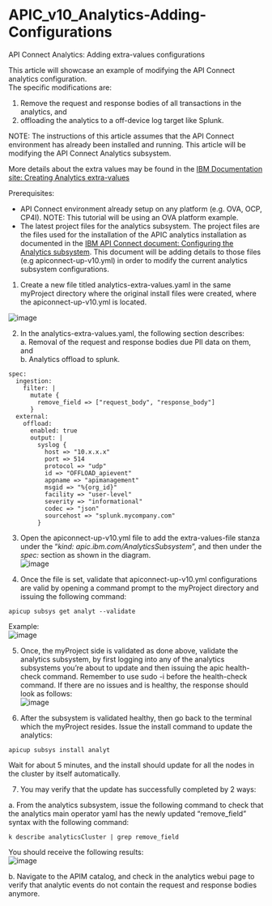 # APIC_v10_Analytics-Adding-Configurations
API Connect Analytics: Adding extra-values configurations  

This article will showcase an example of modifying the API Connect analytics configuration.  
The specific modifications are:  
1. Remove the request and response bodies of all transactions in the analytics, and
2. offloading the analytics to a off-device log target like Splunk.  
  
NOTE: The instructions of this article assumes that the API Connect environment has already been installed and running. This article will be modifying the API Connect Analytics subsystem.

More details about the extra values may be found in the [IBM Documentation site: Creating Analytics extra-values](https://www.ibm.com/docs/en/api-connect/10.0.1.x?topic=subsystem-creating-analytics-extra-values-file)  

Prerequisites:
- API Connect environment already setup on any platform (e.g. OVA, OCP, CP4I). NOTE: This tutorial will be using an OVA platform example.  
- The latest project files for the analytics subsystem. The project files are the files used for the installation of the APIC analytics installation as documented in the [IBM API Connect document: Configuring the Analytics subsystem](https://www.ibm.com/docs/en/api-connect/10.0.1.x?topic=subsystem-configuring-analytics). This document will be adding details to those files (e.g apiconnect-up-v10.yml) in order to modify the current analytics subsystem configurations.

1.	Create a new file titled analytics-extra-values.yaml in the same myProject directory where the original install files were created, where the apiconnect-up-v10.yml is located.  

![image](https://user-images.githubusercontent.com/66093865/207155240-d6f1bdb8-52ac-4cd8-ac35-a4395a786690.png)  

2. In the analytics-extra-values.yaml, the following section describes:  
  a. Removal of the request and response bodies due PII data on them, and   
  b. Analytics offload to splunk.  
```  
spec:
  ingestion:
    filter: |
      mutate {
        remove_field => ["request_body", "response_body"]
      }
  external:
    offload:
      enabled: true
      output: |
        syslog {
          host => "10.x.x.x"
          port => 514
          protocol => "udp"
          id => "OFFLOAD_apievent"
          appname => "apimanagement"
          msgid => "%{org_id}"
          facility => "user-level"
          severity => "informational"
          codec => "json"
          sourcehost => "splunk.mycompany.com"
        }

```  

3. Open the apiconnect-up-v10.yml file to add the extra-values-file stanza under the “*kind: apic.ibm.com/AnalyticsSubsystem*”, and then under the *spec:* section as shown in the diagram.  
![image](https://user-images.githubusercontent.com/66093865/207156855-6b07ac5d-9905-4cba-8640-1b8cc73c8696.png)  

4. Once the file is set, validate that apiconnect-up-v10.yml configurations are valid by opening a command prompt to the myProject directory and issuing the following command:  

```  
apicup subsys get analyt --validate
```  
Example:  
![image](https://user-images.githubusercontent.com/66093865/207155086-24348970-4097-4ab0-b9f0-824876d834e4.png)  

5.	Once, the myProject side is validated as done above, validate the analytics subsystem, by first logging into any of the analytics subsystems you’re about to update and then issuing the apic health-check command. Remember to use sudo -i before the health-check command.
If there are no issues and is healthy, the response should look as follows:  
![image](https://user-images.githubusercontent.com/66093865/207157799-d629e4a9-e06b-4488-8eef-acd8eb1cbfdb.png)  

6.	After the subsystem is validated healthy, then go back to the terminal which the myProject resides. Issue the install command to update the analytics:  
```  
apicup subsys install analyt
```  

Wait for about 5 minutes, and the install should update for all the nodes in the cluster by itself automatically.

7.	You may verify that the update has successfully completed by 2 ways:  
  
  a. From the analytics subsystem, issue the following command to check that the analytics main operator yaml has the newly updated “remove_field” syntax with the following command:  
```  
k describe analyticsCluster | grep remove_field
```  
You should receive the following results:  
![image](https://user-images.githubusercontent.com/66093865/207158282-e135d054-8fe3-45e9-ba23-28c372ece353.png)  
  
  b. Navigate to the APIM catalog, and check in the analytics webui page to verify that analytic events do not contain the request and response bodies anymore.  
  




